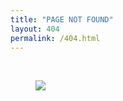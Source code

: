 ```yaml
---
title: "PAGE NOT FOUND"
layout: 404
permalink: /404.html
---
```


<br>
<figure style="width:100%">
	<a href="https://en.wikipedia.org/wiki/Impression,_Sunrise"><img src="/images/impression-sunrise.jpg"></a>
</figure>
<br>
